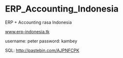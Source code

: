 ERP_Accounting_Indonesia
========================

ERP + Accounting rasa Indonesia

www.erp-indonesia.tk

username: peter
password: kambey

SQL: http://pastebin.com/AJPNFCPK
